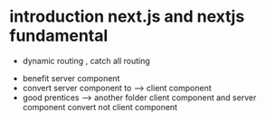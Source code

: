 # introduction next.js and nextjs fundamental

<!-- what is next js -->
<!-- official documentation link -->

<!-- create next app -->

<!-- routing in nextjs -->
* dynamic routing , catch all routing

<!-- server component vs client component -->
* benefit server component
* convert server component to --> client component
*  good prentices --> another folder client component and server component convert not client component


<!-- link and navigation -->
<!-- route group -->


<!-- dashboard er jonno 1 a common layout name ekta (route group ) korbo  oikane nav and footer dhekbo 

 -->